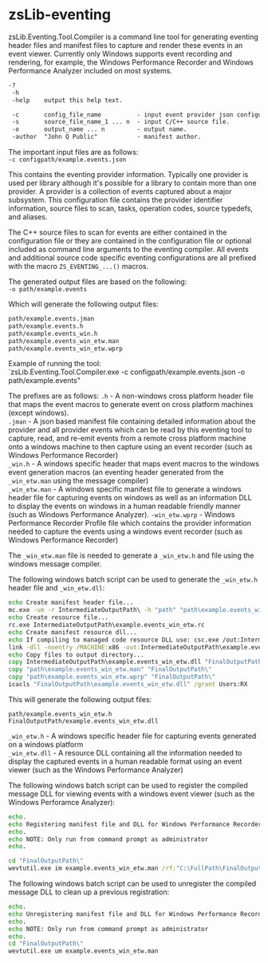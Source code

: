 # zsLib-eventing

zsLib.Eventing.Tool.Compiler is a command line tool for generating eventing header files and manifest files to capture and render these events in an event viewer. Currently only Windows supports event recording and rendering, for example, the Windows Performance Recorder and Windows Performance Analyzer included on most systems.

````txt
-?
 -h
 -help    output this help text.

 -c       config_file_name          - input event provider json configuration file.
 -s       source_file_name_1 ... n  - input C/C++ source file.
 -o       output_name ... n         - output name.
 -author  "John Q Public"           - manifest author.
 ````

The important input files are as follows:  
`-c configpath/example.events.json`

This contains the eventing provider information. Typically one provider is used per library although it's possible for a library to contain more than one provider. A provider is a collection of events captured about a major subsystem. This configuration file contains the provider identifier information, source files to scan, tasks, operation codes, source typedefs, and aliases.

The C++ source files to scan for events are either contained in the configuration file or they are contained in the configuration file or optional included as command line arguments to the eventing compiler. All events and additional source code specific eventing configurations are all prefixed with the macro `ZS_EVENTING_...()` macros.

The generated output files are based on the following:  
`-o path/example.events`

Which will generate the following output files:
````txt
path/example.events.jman
path/example.events.h
path/example.events_win.h
path/example.events_win_etw.man
path/example.events_win_etw.wprp
````

Example of running the tool:  
`zsLib.Eventing.Tool.Compiler.exe -c configpath/example.events.json -o path/example.events"

The prefixes are as follows:
`.h` - A non-windows cross platform header file that maps the event macros to generate event on cross platform machines (except windows).  
`.jman` - A json based manifest file containing detailed information about the provider and all provider events which can be read by this eventing tool to capture, read, and re-emit events from a remote cross platform machine onto a windows machine to then capture using an event recorder (such as Windows Performance Recorder)  
`_win.h` - A windows specific header that maps event macros to the windows event generation macros (an eventing header generated from the `_win_etw.man` using the message compiler)  
`_win_etw.man` - A windows specific manifest file to generate a windows header file for capturing events on windows as well as an information DLL to display the events on windows in a human readable friendly manner (such as Windows Performance Analyzer).
`-win_etw.wprp` - Windows Performance Recorder Profile file which contains the provider information needed to capture the events using a windows event recorder (such as Windows Performance Recorder)  

The `_win_etw.man` file is needed to generate a `_win_etw.h` and  file using the windows message compiler.

The following windows batch script can be used to generate the `_win_etw.h` header file and `_win_etw.dll`:  
````bat
echo Create manifest header file...
mc.exe -um -r IntermediateOutputPath\ -h "path" "path\example.events_win_etw.man"
echo Create resource file...
rc.exe IntermediateOutputPath\example.events_win_etw.rc
echo Create manifest resource dll...
echo If compiling to managed code resource DLL use: csc.exe /out:IntermediateOutputPath\example.events_win_etw.dll /target:library /win32res:IntermediateOutputPath\example.events_win_etw.res
link -dll -noentry /MACHINE:x86 -out:IntermediateOutputPath\example.events_win_etw.dll IntermediateOutputPath\example.events_win_etw.res
echo Copy files to output directory...
copy IntermediateOutputPath\example.events_win_etw.dll "FinalOutputPath\"
copy "path\example.events_win_etw.man" "FinalOutputPath\"
copy "path\example.events_win_etw.wprp" "FinalOutputPath\"
icacls "FinalOutputPath\example.events_win_etw.dll" /grant Users:RX
````

This will generate the following output files:  
````
path/example.events_win_etw.h
FinalOutputPath/example.events_win_etw.dll
````

`_win_etw.h` - A windows specific header file for capturing events generated on a windows platform  
`_win_etw.dll` - A resource DLL containing all the information needed to display the captured events in a human readable format using an event viewer (such as the Windows Performance Analyzer)  


The following windows batch script can be used to register the compiled message DLL for viewing events with a windows event viewer (such as the Windows Perforamce Analyzer):  
````bat
echo.
echo Registering manifest file and DLL for Windows Performance Recorder...
echo.
echo NOTE: Only run from command prompt as administrator
echo.

cd "FinalOutputPath\"
wevtutil.exe im example.events_win_etw.man /rf:"C:\FullPath\FinalOutputPath\example.events_win_etw.dll" /mf:"C:\FullPath\FinalOutputPath\example.events_win_etw.dll"
````

The following windows batch script can be used to unregister the compiled message DLL to clean up a previous registration:  
````bat
echo.
echo Unregistering manifest file and DLL for Windows Performance Recorder...
echo.
echo NOTE: Only run from command prompt as administrator
echo.
cd "FinalOutputPath\"
wevtutil.exe um example.events_win_etw.man
````
